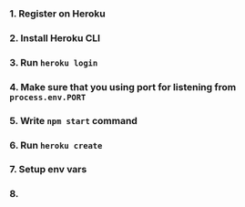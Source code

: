 ### 1. Register on Heroku

### 2. Install Heroku CLI

### 3. Run `heroku login`

### 4. Make sure that you using port for listening from `process.env.PORT`

### 5. Write `npm start` command

### 6. Run `heroku create`

### 7. Setup env vars

### 8. 
